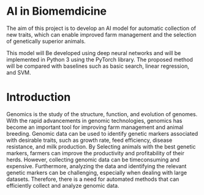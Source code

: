 # AI in Biomemdicine

The aim of this project is to develop an AI model for automatic collection of new traits, which can enable improved farm management and the selection of genetically superior animals. 

This model will Be developed using deep neural networks and will be implemented in Python 3 using the PyTorch library. 
The proposed method will be compared with baselines such as basic search, linear regression, and SVM.

# Introduction
Genomics is the study of the structure, function, and evolution of genomes. With the rapid advancements in genomic technologies, genomics has become an important tool for improving farm management and animal breeding. Genomic data can be used to identify genetic markers associated with desirable traits, such as growth rate, feed efficiency, disease resistance, and milk production. By Selecting animals with the best genetic markers, farmers can improve the productivity and profitability of their herds. 
However, collecting genomic data can be timeconsuming and expensive. Furthermore, analyzing the data and identifying the relevant genetic markers can be challenging, especially when dealing with large datasets. Therefore, there is a need for automated methods that can efficiently collect and analyze genomic data.
